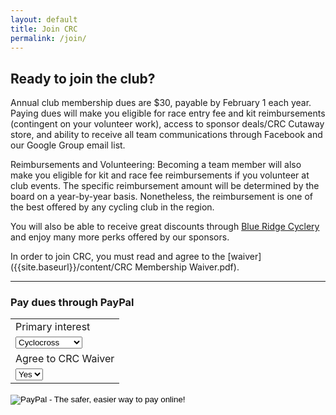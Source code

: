 ```yaml
---
layout: default
title: Join CRC
permalink: /join/
---
```


## Ready to join the club?

Annual club membership dues are $30, payable by February 1 each year. Paying dues will make you eligible for race entry fee and kit reimbursements (contingent on your volunteer work), access to sponsor deals/CRC Cutaway store, and ability to receive all team communications through Facebook and our Google Group email list.  

Reimbursements and Volunteering: Becoming a team member will also make you eligible for kit and race fee reimbursements if you volunteer at club events. The specific reimbursement amount will be determined by the board on a year-by-year basis. Nonetheless, the reimbursement is one of the best offered by any cycling club in the region.

You will also be able to receive great discounts through [Blue Ridge Cyclery](https://www.blueridgecyclery.com/) and enjoy many more perks offered by our sponsors.

In order to join CRC, you must read and agree to the [waiver]({{site.baseurl}}/content/CRC Membership Waiver.pdf).

<hr/>

### Pay dues through PayPal

<form action="https://www.paypal.com/cgi-bin/webscr" method="post" target="_top">
<input type="hidden" name="cmd" value="_s-xclick">
<input type="hidden" name="hosted_button_id" value="XQE9Q5NXJPZ44">
<table>
<tr><td><input type="hidden" name="on0" value="Primary interest">Primary interest</td></tr><tr><td><select name="os0">
	<option value="Cyclocross">Cyclocross </option>
	<option value="Gravel">Gravel </option>
	<option value="Mountain Bike">Mountain Bike </option>
	<option value="Road">Road </option>
	<option value="Triathlon">Triathlon </option>
</select> </td></tr>
<tr><td><input type="hidden" name="on1" value="Agree to CRC Waiver">Agree to CRC Waiver</td></tr><tr><td><select name="os1">
	<option value="Yes">Yes </option>
</select> </td></tr>
</table>
<input type="image" src="https://www.paypalobjects.com/en_US/i/btn/btn_paynow_LG.gif" border="0" name="submit" alt="PayPal - The safer, easier way to pay online!">
<img alt="" border="0" src="https://www.paypalobjects.com/en_US/i/scr/pixel.gif" width="1" height="1">
</form>